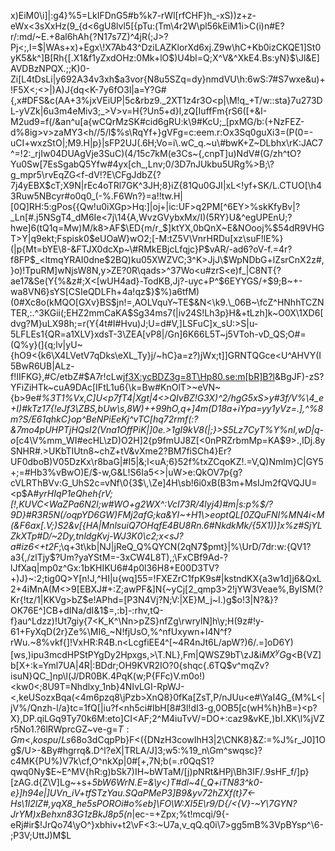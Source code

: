 x)EiM0\i]|:g4}%5=LkIFDnG5#b%k7-rWl[rfCHF}h_-xS))z+z-eWx<3sXxHz(9_{d<6gU8lvl5[{pTu\:(Tm\4r2W\pl56kEiM1i>C(i)n#E?r/:md/~E.+8al6hAh{?N17s7Z)^4jR(;J>?Pj<;,I=$|WAs+x)+Egx\!X7Ab43^DziLAZKlorXd6xj.Z9w\hC+Kb0izCKQE1]St0yK5&k^]B[Rh{[.X1&f1yZxdOHz:0Mk+lO$)U4bl=Q;X^V&^XkE4.Bs:yN}$\Jl&E]AVDBzNPQX.;;K)0-Zi[L4tDsLi|y692A34v3xh$a3vor{N8u5SZq=dy}nmdVU\h:6wS:7#S7wxe&u)+!F5X<;<>|)A)J{dq<K-7y6fO3l|a=Y?G#{,x#DFS&c(AA+3%jxVEiUP|5c&rbz9._2XT1z4r3O<p|\M!q_+T/w::sta}7u273DL-yVZk|6u3m4eMiv3;_>V>v=H{?Un5+d}l,zQ[IuffFm{rS6([+&I-M2ud9=f(/&an^u[a{wCQrMzSK#cid6gRU:k\9#KcU;_[pxMG/b:(+NzFEZ-d%8ig>v>zaMY3<h//5/l$%s\RqYf+}gVFg=c:eem.r:Ox3Sq0guXi3=(P(0=-uCI+wxzStO|;M9.H|p}|sFP2UJ(.6H;Vo=i\.wC_q.~u\#bwK+Z~DLbhx\rK:JAC7^=!2:_rjIw04DUAgVje3SuC)(4/15c7kM(e3Cs~{,cnpT]u)NdV#(G/zh^tO?Yu0Sw[7EsSgabQ5Yfw#4yx[ch_,Lnv;0/3D7nJUkbu5URg%>B;\?g_mpr5\rvEqZG<f-dV!?E\CFgJdbZ{?7j4yEBX$cT;X9N|rEc4oTRl7GK^3JH;8}iZ{81Qu0GJI|xL<!yf+SK/L.CTUO[\h43Ruw5NBcyr#o0q0_(-%.F6Wn?}=a!!tw.H|[0Q]RH:5:gPos{{Qw!u0iXGp>Hq:]|oj+|ic:UF>q2PM[^6EY>%skKfyBv|?_Ln[#.j5NSgT4_dM6Ie<7j\14{A,WvzGVybxMx/I)(5RY}U&^egUPEnU;?hwe]6(tQ1q=Mw)M/k8>AF$\ED{m/r_$]ktYX,0bQnX~E&NOooj%$54dR9VHGT>Y|q9ekt;Fspisk0$eUOaW}wO2;[-M:tZ5V\VnrHRDu[xz\suF!lE%}(|p{Mt=bYE\8-&FTJX0dcXp~\#RMkEBjcLfqjc}P$vAR/-ad6?oV-f.=4r?f8FP$_<ltmqYRAI0dne$2BQ)ku05XWZVC;3^K>JjJ\$WpNDbG+lZsrCnX2z#,}o)!TpuRM]wNjsW8N,y>ZE?0R\qads>^37Wo<u#zrS<e)f_|C8NT{?ae17&Se(Y{%&z#;X<[wUH4ad}-TodKB,Jj?-uyc+P^$6EYYGS/+$9;B~+-wa8VN6}sYS[CSIeQDLFh+4a!qz$}$%)a6tfM)(0#Xc8o(kMQO[GXv}BS$jn!=,AOLVquY~TE$&N<\k9.\_06B~\fcZ^HNhhTCZNTER,:.^3KGii(;EHZ2mmCaKA$Sg34ms7(|iv24S!Lh3p}H&+tLzh]k~O0X\1XD6[dvg?M}uLX98h;=r(Y{4t#I#Hvu)J;U=d#V,]LSFuC]x_sU:>S|u-5LFLEs1{QR=a1XLV}xdsT-3\\ZEA[vP8|/Gn]6K66L5T~j5VToh-vD_QS;O#=(Q%y}(]{q;lv|yU~{hO9<\{k6\X4LVetV7qDks\eXL_Ty}j/~hC}a=z?)jWx;t]]GRNTQGce<U^AHVY(I5BwR6UB|ALz-f!IIFKG},#C/etbZ#$A7r!cLwj<f3X:ycBDZ3g=8T\Hp80.se:m[bR]B?l>&BgJF)-zS?YFiZiHTk~cuA9DAc[IFtL1u6{\k=Bw#KnOlT>~eVN~{b>9e#_%3T1%Vx,C]U<p7fT4|Xgt|4<>QIvBZ!G3X)^2\/hgG5xS>y#3f/V%\4_e+I)#kTz17{!eJf3\ZBS,bUw\s,8W)++99hO,q+]4m(D18a+iYpa=yy1yVz=.],^%8m?S/E61qhkC}op^BeNPiEeKj^vTC[hq72rmf(:?&7mo4pUHPTjHQsI2(Vna1OffPiK|]0e.>1gI9kV8(|\;}>S5Lz7CyT%Y%nI,wD|q-o_[c4\V%mm_WI#ecHL\zD\)O2H]2{p9fmUJ8Z[<0nPRZrbmMp=KA$9>.,IDj.8ySNHR#.>UKbTIUtn8~chZ+tV&vXme2?BM7fiSCh4}Er?UF0dboB)V05DzKx\r8baG|#I5|&;l<uA;6}52f%txZCqoKZ!.=V,Q)Nmlm}C\|GY5+;=#Hb3%vBwO)E/$-w,G&L!S6Ia5<>|uW>e:QkOV7p{g?cVLRThBVv:G_UhS2c=vNf\0{3$\,\Ze]4H\sb!6i0xB(B3m+MsIJm2fQVQJU=<p$A#_yrHIqP1eQheh{rV;[!,KUVC<WaZPa6N2l;w#WO+g2WX^:VcI73R/4lyj4)#m|s:p%$/?9D}#R3R5N(/oqpYD6GW)FMj2afG;ka&YI~+H1\\>eoptQL[0ZQuFNl%MN4i<M(&F6ax[.V;)S2\&v[{HA|MnlsuiQ7OHqfE4BU8Rn.6#NkdkMk/{5X1))]x%z#SjYLZkXTp#D/~2Dy\,tnldgKvj-WJ3K0\c2;x<sJ?a#iz6<+t2F_;\q+3t\kb|NJ|jReQ_Q%QYCN(2qN7$pmt}|%\UrD/7dr:w:{QV1?a3{,/zlTjy$?Um?yaYStM=-3xCW4L8T\),;\\FxCBf9Ad-?lJfXaq|mp0z^Gx:1bKHIKU6#4p0l36H8+E00D3TV?+)J}~:2;tig0Q>Y[n!J,^HI|u{wq]55=!FXEZrC1fpK9s#|kstndKX{a3w1d]j6&QxL2+4iMnA(M<>9[EBXJ#+:Z;awPF&]N{~yCj[2_qmp3>2!jYW3Veae%,ByISM(?Kr{!tz/1|KKVg>bZ$e!APhd=[P3N4Vj?N;V:|XE}M\_j~I.)g$o!3|N?&}?OK76E^]CB+dINa/dI&1$=,:b]-:rhv,tQ-f}au^Ldzz)!Ut7giy{7<K_K^\Nn>pZS}nfZg\rwrylN]h\y;H(9z#!y-61+FyXqD(2r}Ze%\MI6_~N!fjUsO,%^nfUxywn+I4N^f?rWu.~8%vkf{]!VxHR:R4B.n<LcgfiEE4^[~4R4nJt6L/apW?)6/.=]oD6Y)[ws,)ipu3mcdHPStPYgDy2Hpxgs,>\T.NL},Fm|QWSZ9bT\zJ&i$MX^yG$g<B{VZ]b[X+:k=Yml7UA|4R|:BDdr;OH9KVR2IO?0{shqc{.6TQ$v^mqZv?isuN}QC_]np\l(J/DR0BK.4PqK(w;P{FFc)V.m0o!\)<kw0<;8U9T=Nhdlxy_1nb}4NIvLGI-RpWJ-<,keUSozxBqa(<4m6pzq8\jPzb>XnQ8}0fKa[ZsT,P/nJUu<e#\YaI4G_{M%L<\|jV%/Qnzh-l/a}tc=1fQ[|iu?f<nh5ci#IbH[8#3l!dI3-g,0OB5\[c(wH%h}hB=}<p?X},DP.qiLGq9Ty70k6M:eto]CI<AF;2^M4iuTvV/=DO+:caz9&vKE,)bI.XK\l%jVZr5No1.?6lRWprcGZ~ve-g=$T:Gm<,kospu/Ls%?)R[0=R$68o3dCqpPb}F<({DNzH3cowIhH3|2\CNK8}&Z:=%J%r_J0]1Og$\/U>-&By#hgrrq&.D^l?eX|TRLA/J]3;w5:%19_n\Gm^swqsc}?c4MK{PU%)V7k\cf,O^nkXp|0#[+,7N;b(=.r0QqS1?qwq0Ny$E~E^MV{hR:g)bSk7)IH~bWTaM/[j)pNRt&HPj\Bh3IF/.9sHF_f/]p}[zAG.d{Z\V]Lg~+s+_5bW6WrN.E=&\y<)T#dl~4(_Q+iTN83^k0-e}]h94e|]UVn_iV+tfSTzYau.SQaPMeP3]B9&yv72hZXf(t}7<-Hs\1I2lZ#,yqX8_he5sPOROi#o%eb]\FO\W:XI5E\r9/D{/<{V}-~Y\7GYN?JrYM)xBehxn83G1zBkJ8p5$(n$_|ec-=+Zpx;%t!mcqi/9{-eRj#ir$!JrQo74\yO^}xbhiv+t2\vF<3:~U7a,v_qQ.q0i\7>gg5mB%3VpBYsp\^\6-;P3V;UttJ)M$L
